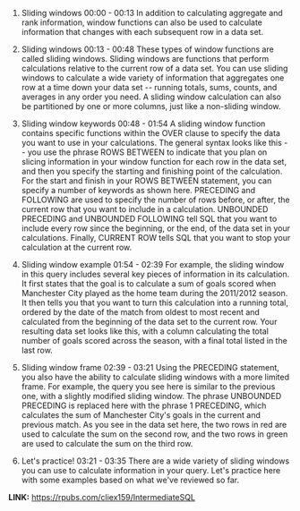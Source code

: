 1. Sliding windows
00:00 - 00:13
In addition to calculating aggregate and rank information, window functions can also be used to calculate information that changes with each subsequent row in a data set.

2. Sliding windows
00:13 - 00:48
These types of window functions are called sliding windows. Sliding windows are functions that perform calculations relative to the current row of a data set. You can use sliding windows to calculate a wide variety of information that aggregates one row at a time down your data set -- running totals, sums, counts, and averages in any order you need. A sliding window calculation can also be partitioned by one or more columns, just like a non-sliding window.

3. Sliding window keywords
00:48 - 01:54
A sliding window function contains specific functions within the OVER clause to specify the data you want to use in your calculations. The general syntax looks like this -- you use the phrase ROWS BETWEEN to indicate that you plan on slicing information in your window function for each row in the data set, and then you specify the starting and finishing point of the calculation. For the start and finish in your ROWS BETWEEN statement, you can specify a number of keywords as shown here. PRECEDING and FOLLOWING are used to specify the number of rows before, or after, the current row that you want to include in a calculation. UNBOUNDED PRECEDING and UNBOUNDED FOLLOWING tell SQL that you want to include every row since the beginning, or the end, of the data set in your calculations. Finally, CURRENT ROW tells SQL that you want to stop your calculation at the current row.

4. Sliding window example
01:54 - 02:39
For example, the sliding window in this query includes several key pieces of information in its calculation. It first states that the goal is to calculate a sum of goals scored when Manchester City played as the home team during the 2011/2012 season. It then tells you that you want to turn this calculation into a running total, ordered by the date of the match from oldest to most recent and calculated from the beginning of the data set to the current row. Your resulting data set looks like this, with a column calculating the total number of goals scored across the season, with a final total listed in the last row.

5. Sliding window frame
02:39 - 03:21
Using the PRECEDING statement, you also have the ability to calculate sliding windows with a more limited frame. For example, the query you see here is similar to the previous one, with a slightly modified sliding window. The phrase UNBOUNDED PRECEDING is replaced here with the phrase 1 PRECEDING, which calculates the sum of Manchester City's goals in the current and previous match. As you see in the data set here, the two rows in red are used to calculate the sum on the second row, and the two rows in green are used to calculate the sum on the third row.

6. Let's practice!
03:21 - 03:35
There are a wide variety of sliding windows you can use to calculate information in your query. Let's practice here with some examples based on what we've reviewed so far.

**LINK:** https://rpubs.com/cliex159/IntermediateSQL
